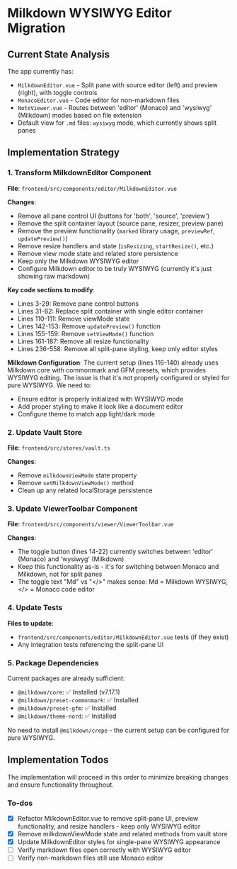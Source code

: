 <!-- b5d86e67-bf7c-4224-886d-3be9a3c3a4bd 4d17ccf1-05c3-4978-a173-54ed6f413fe4 -->
# Milkdown WYSIWYG Editor Migration

## Current State Analysis

The app currently has:

- `MilkdownEditor.vue` - Split pane with source editor (left) and preview (right), with toggle controls
- `MonacoEditor.vue` - Code editor for non-markdown files
- `NoteViewer.vue` - Routes between 'editor' (Monaco) and 'wysiwyg' (Milkdown) modes based on file extension
- Default view for `.md` files: `wysiwyg` mode, which currently shows split panes

## Implementation Strategy

### 1. Transform MilkdownEditor Component

**File**: `frontend/src/components/editor/MilkdownEditor.vue`

**Changes**:

- Remove all pane control UI (buttons for 'both', 'source', 'preview')
- Remove the split container layout (source pane, resizer, preview pane)
- Remove the preview functionality (`marked` library usage, `previewRef`, `updatePreview()`)
- Remove resize handlers and state (`isResizing`, `startResize()`, etc.)
- Remove view mode state and related store persistence
- Keep only the Milkdown WYSIWYG editor
- Configure Milkdown editor to be truly WYSIWYG (currently it's just showing raw markdown)

**Key code sections to modify**:

- Lines 3-29: Remove pane control buttons
- Lines 31-62: Replace split container with single editor container
- Lines 110-111: Remove viewMode state
- Lines 142-153: Remove `updatePreview()` function
- Lines 155-159: Remove `setViewMode()` function
- Lines 161-187: Remove all resize functionality
- Lines 236-558: Remove all split-pane styling, keep only editor styles

**Milkdown Configuration**:
The current setup (lines 116-140) already uses Milkdown core with commonmark and GFM presets, which provides WYSIWYG editing. The issue is that it's not properly configured or styled for pure WYSIWYG. We need to:

- Ensure editor is properly initialized with WYSIWYG mode
- Add proper styling to make it look like a document editor
- Configure theme to match app light/dark mode

### 2. Update Vault Store

**File**: `frontend/src/stores/vault.ts`

**Changes**:

- Remove `milkdownViewMode` state property
- Remove `setMilkdownViewMode()` method
- Clean up any related localStorage persistence

### 3. Update ViewerToolbar Component

**File**: `frontend/src/components/viewer/ViewerToolbar.vue`

**Changes**:

- The toggle button (lines 14-22) currently switches between 'editor' (Monaco) and 'wysiwyg' (Milkdown)
- Keep this functionality as-is - it's for switching between Monaco and Milkdown, not for split panes
- The toggle text "Md" vs "</>" makes sense: Md = Milkdown WYSIWYG, </> = Monaco code editor

### 4. Update Tests

**Files to update**:

- `frontend/src/components/editor/MilkdownEditor.vue` tests (if they exist)
- Any integration tests referencing the split-pane UI

### 5. Package Dependencies

Current packages are already sufficient:

- `@milkdown/core`: ✅ Installed (v7.17.1)
- `@milkdown/preset-commonmark`: ✅ Installed
- `@milkdown/preset-gfm`: ✅ Installed
- `@milkdown/theme-nord`: ✅ Installed

No need to install `@milkdown/crepe` - the current setup can be configured for pure WYSIWYG.

## Implementation Todos

The implementation will proceed in this order to minimize breaking changes and ensure functionality throughout.

### To-dos

- [x] Refactor MilkdownEditor.vue to remove split-pane UI, preview functionality, and resize handlers - keep only WYSIWYG editor
- [x] Remove milkdownViewMode state and related methods from vault store
- [x] Update MilkdownEditor styles for single-pane WYSIWYG appearance
- [ ] Verify markdown files open correctly with WYSIWYG editor
- [ ] Verify non-markdown files still use Monaco editor